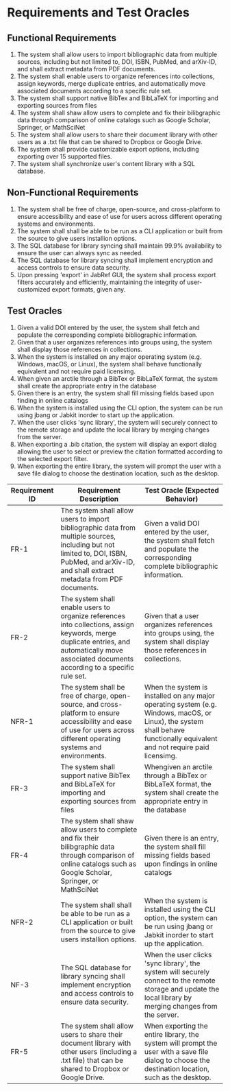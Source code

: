 # Requirements and Test Oracles

## Functional Requirements
1. The system shall allow users to import bibliographic data from multiple sources, including but not limited to, DOI, ISBN, PubMed, and arXiv-ID, and shall extract metadata from PDF documents.
2. The system shall enable users to organize references into collections, assign keywords, merge duplicate entries, and automatically move associated documents according to a specific rule set.
3. The system shall support native BibTex and BibLaTeX for importing and exporting sources from files
4. The system shall shaw allow users to complete and fix their bilibgraphic data through comparison of online catalogs such as Google Scholar, Springer, or MathSciNet
5. The system shall allow users to share their document library with other users as a .txt file that can be shared to Dropbox or Google Drive.
6. The system shall provide customizable export options, including exporting over 15 supported files.
7. The system shall synchronize user's content library with a SQL database.

## Non-Functional Requirements
1. The system shall be free of charge, open-source, and cross-platform to ensure accessibility and ease of use for users across different operating systems and environments.
2. The system shall shall be able to be run as a CLI application or built from the source to give users installion options. 
3. The SQL database for library syncing shall maintain 99.9% availability to ensure the user can always sync as needed.
4. The SQL database for library syncing shall implement encryption and access controls to ensure data security.
5. Upon pressing 'export' in JabRef GUI, the system shall process export filters accurately and efficiently, maintaining the integrity of user-customized export formats, given any.

## Test Oracles
1. Given a valid DOI entered by the user, the system shall fetch and populate the corresponding complete bibliographic information.
2. Given that a user organizes references into groups using, the system shall display those references in collections.
3. When the system is installed on any major operating system (e.g. Windows, macOS, or Linux), the system shall behave functionally equivalent and not require paid licensimg.
4. When given an arctile through a BibTex or BibLaTeX format, the system shall create the appropriate entry in the database
5. Given there is an entry, the system shall fill missing fields based upon finding in online catalogs
6. When the system is installed using the CLI option, the system can be run using jbang or Jabkit inorder to start up the application.
7. When the user clicks 'sync library', the system will securely connect to the remote storage and update the local library by merging changes from the server.
8. When exporting a .bib citation, the system will display an export dialog allowing the user to select or preview the citation formatted according to the selected export filter.
9. When exporting the entire library, the system will prompt the user with a save file dialog to choose the destination location, such as the desktop.


| Requirement ID | Requirement Description | Test Oracle (Expected Behavior) |
|-----------------------|-----------------------------------|---------------------------------------------|
| FR-1 | The system shall allow users to import bibliographic data from multiple sources, including but not limited to, DOI, ISBN, PubMed, and arXiv-ID, and shall extract metadata from PDF documents. | Given a valid DOI entered by the user, the system shall fetch and populate the corresponding complete bibliographic information. |
| FR-2 | The system shall enable users to organize references into collections, assign keywords, merge duplicate entries, and automatically move associated documents according to a specific rule set. | Given that a user organizes references into groups using, the system shall display those references in collections. |
| NFR-1 | The system shall be free of charge, open-source, and cross-platform to ensure accessibility and ease of use for users across different operating systems and environments. | When the system is installed on any major operating system (e.g. Windows, macOS, or Linux), the system shall behave functionally equivalent and not require paid licensimg. |
| FR-3 |The system shall support native BibTex and BibLaTeX for importing and exporting sources from files|Whengiven an arctile through a BibTex or BibLaTeX format, the system shall create the appropriate entry in the database|
| FR-4 |The system shall shaw allow users to  complete and fix their bilibgraphic data through comparison of online catalogs such as Google Scholar, Springer, or MathSciNet|Given there is an entry, the system shall fill missing fields based upon findings in online catalogs|
| NFR-2 | The system shall shall be able to be run as a CLI application or built from the source to give users installion options. |  When the system is installed using the CLI option, the system can be run using jbang or Jabkit inorder to start up the application. |
| NF-3 | The SQL database for library syncing shall implement encryption and access controls to ensure data security. | When the user clicks 'sync library', the system will securely connect to the remote storage and update the local library by merging changes from the server. | 
| FR-5 | The system shall allow users to share their document library with other users (including a .txt file) that can be shared to Dropbox or Google Drive. | When exporting the entire library, the system will prompt the user with a save file dialog to choose the destination location, such as the desktop. |
